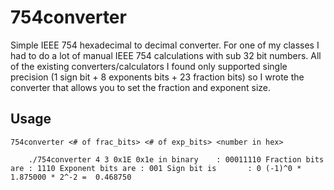 # 754converter
Simple IEEE 754 hexadecimal to decimal converter. For one of my classes I had to 
do a lot of manual IEEE 754 calculations with sub 32 bit numbers. All of the
existing converters/calculators I found only supported single precision 
(1 sign bit + 8 exponents bits + 23 fraction bits) so I wrote the converter that
allows you to set the fraction and exponent size.

## Usage
`754converter <# of frac_bits> <# of exp_bits> <number in hex>`

`    ./754converter 4 3 0x1E
     0x1e in binary    : 00011110
     Fraction bits are : 1110
     Exponent bits are : 001
     Sign bit is       : 0
     (-1)^0 * 1.875000 * 2^-2 =  0.468750`
